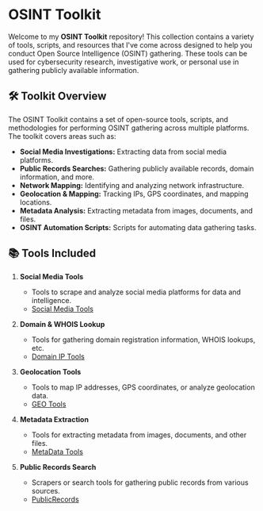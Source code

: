 
# OSINT Toolkit

Welcome to my **OSINT Toolkit** repository! This collection contains a variety of tools, scripts, and resources that I've come across designed to help you conduct Open Source Intelligence (OSINT) gathering. These tools can be used for cybersecurity research, investigative work, or personal use in gathering publicly available information.

## 🛠️ Toolkit Overview

The OSINT Toolkit contains a set of open-source tools, scripts, and methodologies for performing OSINT gathering across multiple platforms. The toolkit covers areas such as:

- **Social Media Investigations:** Extracting data from social media platforms.
- **Public Records Searches:** Gathering publicly available records, domain information, and more.
- **Network Mapping:** Identifying and analyzing network infrastructure.
- **Geolocation & Mapping:** Tracking IPs, GPS coordinates, and mapping locations.
- **Metadata Analysis:** Extracting metadata from images, documents, and files.
- **OSINT Automation Scripts:** Scripts for automating data gathering tasks.

## 📚 Tools Included

1. **Social Media Tools**
   - Tools to scrape and analyze social media platforms for data and intelligence.
   - [Social Media Tools](social-media-tools)

3. **Domain & WHOIS Lookup**
   - Tools for gathering domain registration information, WHOIS lookups, etc.
   -  [Domain IP Tools](Domain-IP-Tools.MD)

4. **Geolocation Tools**
   - Tools to map IP addresses, GPS coordinates, or analyze geolocation data.
   - [GEO Tools](GEO-Tools.MD)

5. **Metadata Extraction**
   - Tools for extracting metadata from images, documents, and other files.
   - [MetaData Tools](MetaData-Tools.md)

6. **Public Records Search**
   - Scrapers or search tools for gathering public records from various sources.
   - [PublicRecords](link_to_script_or_tool)

